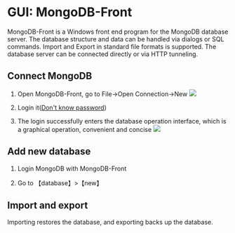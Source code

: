 # GUI: MongoDB-Front

MongoDB-Front is a Windows front end program for the MongoDB database server. The database structure and data can be handled via dialogs or SQL commands. Import and Export in standard file formats is supported. The database server can be connected directly or via HTTP tunneling.

## Connect MongoDB

1. Open MongoDB-Front, go to File->Open Connection->New
   ![](https://libs.websoft9.com/Websoft9/DocsPicture/en/mongodbfront/mongodbfront-newconn-websoft9.png)

2. Login it([Don't know password](/stack-accounts.md#mongodb))
   
3. The login successfully enters the database operation interface, which is a graphical operation, convenient and concise
   ![](https://libs.websoft9.com/Websoft9/DocsPicture/en/mongodbfront/mongodbfront-ui-websoft9.png)

## Add new database

1. Login MongoDB with MongoDB-Front

2. Go to 【database】>【new】

## Import and export

Importing restores the database, and exporting backs up the database.